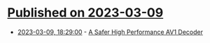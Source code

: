 # [Published on 2023-03-09](index.md)

* [2023-03-09, 18:29:00](https://lobste.rs/s/gvloxf/safer_high_performance_av1_decoder) - [A Safer High Performance AV1 Decoder](https://www.memorysafety.org/blog/safer-av1-decoder/)
